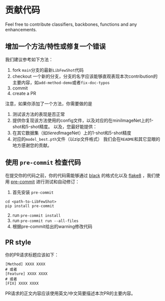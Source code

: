 # 贡献代码
Feel free to contribute classifiers, backbones, functions and any enhancements.

## 增加一个方法/特性或修复一个错误
我们建议参考如下方法：
1. fork `main`分支的最新`LibFewShot`代码
2. checkout 一个新的分支，分支的名字应该能够直观表现本次contribution的主要内容，如`add-method-demo`或者`fix-doc-typos`
3. commit
4. create a PR

注意，如果你添加了一个方法，你需要做的是
1. 测试该方法的表现是否正常
2. 提供你复现该方法使用的config文件，以及对应的在miniImageNet上的1-shot和5-shot精度。
以及，您最好能提供：
3. 在其它数据集（如*tiered*ImageNet）上的1-shot和5-shot精度
4. 对应的`model_best.pth`文件（以zip文件格式）
我们会在`README`和其它显眼的地方感谢您的贡献。

## 使用 `pre-commit` 检查代码
在提交你的代码之前，你的代码需能够通过 [black](https://github.com/psf/black) 的格式化以及 [flake8](https://github.com/PyCQA/flake8)
，我们使用 [pre-commit](https://pre-commit.com/) 进行测试和自动修订：
1. 首先安装 `pre-commit`
```shell
cd <path-to-LibFewShot>
pip install pre-commit
```
2. run `pre-commit install`
3. run `pre-commit run --all-files`
4. 根据pre-commit给出的warning修改代码

## PR style
你的PR请求标题应该如下：
```text
[Method] XXXX XXXX
# 或者
[Feature] XXXX XXXX
# 或者
[FIX] XXXX XXXX
```
PR请求的正文内容应该使用英文/中文简要描述本次PR的主要内容。

